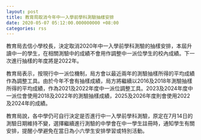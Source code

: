 ```yaml
---
layout: post
title: 教育局取消今年中一入學前學科測驗抽樣安排
date: 2020-05-07 05:12:00.000000000 +08:00
categories: rss
---
```


教育局去信小學校長，決定取消2020年中一入學前學科測驗的抽樣安排，本屆升讀中一的學生，在相關測驗中的成績不會用作調整中一派位學生的校內成績。下一次進行抽樣的年度將是2022年。

教育局表示，按現行中一派位機制，局方會以最近兩年的測驗抽樣所得的平均成績作為調整工具。由於今年不會有抽樣成績，局方將繼續以2016及2018年測驗抽樣所得的平均成績，作為2021及2022年度中一派位調整工具。2023及2024年度中一派位會使用2018及2022年的測驗抽樣成績，2025及2026年度則會使用2022及2024年的成績。

教育局說，各中學仍可自行決定是否進行中一入學前學科測驗，原定在7月14日的測驗日期維持不變，選擇繼續進行測驗的中學會在中一學生註冊時，通知學生有關安排，提醒小學避免在當日為小六學生安排學習或特別活動。

